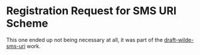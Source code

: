 # Registration Request for SMS URI Scheme

This one ended up not being necessary at all, it was part of the [draft-wilde-sms-uri](../../Published/sms-uri) work.